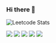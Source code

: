 ### Hi there 👋

![Leetcode Stats](https://leetcard.jacoblin.cool/kovteba)

![](http://github-profile-summary-cards.vercel.app/api/cards/profile-details?username=kovteba&theme=github_dark)
![](http://github-profile-summary-cards.vercel.app/api/cards/repos-per-language?username=kovteba&theme=github_dark)
![](http://github-profile-summary-cards.vercel.app/api/cards/most-commit-language?username=kovteba&theme=github_dark)
![](http://github-profile-summary-cards.vercel.app/api/cards/stats?username=kovteba&theme=github_dark)
![](http://github-profile-summary-cards.vercel.app/api/cards/productive-time?username=kovteba&theme=github_dark&utcOffset=8)


<!--

**kovteba/kovteba** is a ✨ _special_ ✨ repository because its `README.md` (this file) appears on your GitHub profile.

Here are some ideas to get you started:

- 🔭 I’m currently working on ...
- 🌱 I’m currently learning ...
- 👯 I’m looking to collaborate on ...
- 🤔 I’m looking for help with ...
- 💬 Ask me about ...
- 📫 How to reach me: ...
- 😄 Pronouns: ...
- ⚡ Fun fact: ...
-->
